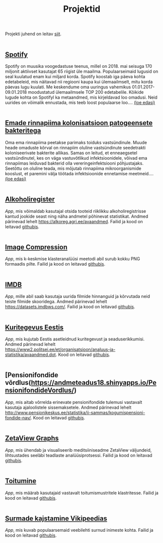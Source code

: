 ﻿---
layout: page
title: Projektid
---

Projekti juhend on leitav [siit](http://andmeteadus.github.io/2018/projekt_juhend/).
<br><br>

## [Spotify](http://htmlpreview.github.io/?https://github.com/andmeteadus/2018/blob/gh-pages/spotify.html)
Spotify on muusika voogedastuse teenus, millel on 2018. mai seisuga 170 miljonit aktiivset kasutajat 65 riigist üle maailma. Populaarseimaid lugusid on seal kuulatud enam kui miljard korda. Spotify koostab iga päeva kohta edetabeleid, mis näitavad nii regiooni kaupa kui ülemaailmselt, mitu korda päevas lugu kuulati. Me keskendume oma uuringus vahemikus 01.01.2017-09.01.2018 moodustatud ülemaailmsele TOP 200 edetabelile. Kõikide lugude kohta on Spotifyl ka metaandmed, mis kirjeldavad loo omadusi. Neid uurides on võimalik ennustada, mis teeb loost populaarse loo....
[ (loe edasi) ](http://htmlpreview.github.io/?https://github.com/andmeteadus/2018/blob/gh-pages/spotify.html)
<br><br>

## [Emade rinnapiima kolonisatsioon patogeensete bakteritega](http://htmlpreview.github.io/?https://github.com/andmeteadus/2018/blob/gh-pages/Emade_rinnapiima_kolonisatsioon_patogeensete_bakteritega.html)
Oma ema rinnapiima peetakse parimaks toiduks vastsündinule. Muude heade omaduste kõrval on rinnapiim oluline vastsündinute seedetrakti koloniseerivate bakterite allikas. Samas on leitud, et enneaegsetel vastsündinutel, kes on väga vastuvõtlikud infektsioonidele, võivad ema rinnapiimas leiduvad bakterid olla vereringeinfektsiooni põhjustajaks. Seetõttu on oluline teada, mis mõjutab rinnapiima mikroorganismide kooslust, et paremini välja töötada infektsioonide ennetamise meetmeid....
[ (loe edasi) ](http://htmlpreview.github.io/?https://github.com/andmeteadus/2018/blob/gh-pages/Emade_rinnapiima_kolonisatsioon_patogeensete_bakteritega.html)
<br><br>

## [Alkoholiregister](https://andmeteadus2018.shinyapps.io/Alkoholiregister/)
<i>App</i>, mis võimaldab kasutajal otsida tooteid riiklikku alkoholiregistrisse kantud jookide seast ning näha andmetel põhinevat statistikat. Andmed pärinevad lehelt <a>https://alkoreg.agri.ee/avaandmed</a>. Failid ja kood on leitavad [githubis](https://github.com/andmeteadus/2018/tree/gh-pages/Rakendused/Alkoholiregister).
<br><br>

## [Image Compression](https://andmeteadus2018.shinyapps.io/ImageCompression/)
<i>App</i>, mis k-keskmise klasteranalüüsi meetodi abil surub kokku PNG formaadis pilte. Failid ja kood on leitavad [githubis](https://github.com/andmeteadus/2018/tree/gh-pages/Rakendused/ImageCompression).
<br><br>

## [IMDB](https://andmeteadus2018.shinyapps.io/IMDB/)
<i>App</i>, mille abil saab kasutaja uurida filmide hinnanguid ja kõrvutada neid teiste filmide skooridega. Andmed pärinevad lehelt <a>https://datasets.imdbws.com/</a>. Failid ja kood on leitavad [githubis](https://github.com/andmeteadus/2018/tree/gh-pages/Rakendused/IMDB).
<br><br>

## [Kuritegevus Eestis](https://andmeteadus2018.shinyapps.io/KuritegevusEestis/)
<i>App</i>, mis kujutab Eestis asetleidnud kuritegevust ja seaduserikkumisi. Andmed pärinevad lehelt <a>https://www2.politsei.ee/et/organisatsioon/analuus-ja-statistika/avaandmed.dot</a>. Kood on leitavad [githubis](https://github.com/andmeteadus/2018/tree/gh-pages/Rakendused/KuritegevusEestis).
<br><br>

## [Pensionifondide võrdlus(https://andmeteadus18.shinyapps.io/PensionifondideVordlus/)
<i>App</i>, mis aitab võrrelda erinevate pensionifondide tulemusi vastavalt kasutaja ajaloolistele sissemaksetele. Andmed pärinevad lehelt <a>http://www.pensionikeskus.ee/statistika/ii-sammas/kogumispensioni-fondide-nav/</a>. Kood on leitavad [githubis](https://github.com/andmeteadus/2018/tree/gh-pages/Rakendused/PensionifondideVordlus).
<br><br>

## [ZetaView Graphs](https://andmeteadus18.shinyapps.io/ZetaViewGraphs/)
<i>App</i>, mis ühendab ja visualiseerib meditsiiniseadme ZetaView väljundeid, lihtsustades seeläbi teadlaste analüüsiprotsessi. Failid ja kood on leitavad [githubis](https://github.com/andmeteadus/2018/tree/gh-pages/Rakendused/ZetaViewGraphs).
<br><br>

## [Toitumine](https://andmeteadus2018.shinyapps.io/Toitumine/)
<i>App</i>, mis määrab kasutajaid vastavalt toitumismustritele klastritesse. Failid ja kood on leitavad [githubis](https://github.com/andmeteadus/2018/tree/gh-pages/Rakendused/Toitumine).
<br><br>

## [Surmade kajstamine Vikipeedias](https://andmeteadus2018.shinyapps.io/Wiki_surmad/)
<i>App</i>, mis kuvab populaarsemaid veebilehti surnud inimeste kohta. Failid ja kood on leitavad [githubis](https://github.com/andmeteadus/2018/tree/gh-pages/Rakendused/Wiki_surmad).
<br><br>


<!--
{% for post in site.posts %}
## [ {{ post.title }} ](..{{ post.url }})
  {{ post.content | strip_html | truncatewords:30}}
  [ (loe edasi) ](..{{ post.url }})
  <br><br>
  
{% endfor %}
-->